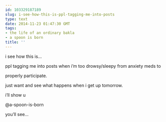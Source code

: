 ```yaml
---
id: 103329187189
slug: i-see-how-this-is-ppl-tagging-me-into-posts
type: text
date: 2014-11-23 01:47:30 GMT
tags:
- the life of an ordinary bakla
- a spoon is born
title: ''
---
```

<p>i see how this is&#8230;</p>

<p>ppl tagging me into posts when i&#8217;m too drowsy/sleepy from anxiety meds to</p>

<p>properly participate.</p>

<p>just want and see what happens when i get up tomorrow.</p>

<p>i&#8217;ll show u</p>

<p>@a-spoon-is-born</p>

<p>you&#8217;ll see&#8230;</p>